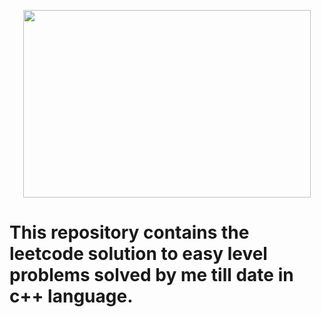  
 <p align="center">
  <img width="460" height="300" src="http://www.fillmurray.com/460/300">
</p>
 
 
 
 
# This repository contains the leetcode solution to easy level problems solved by me till date in c++ language.
